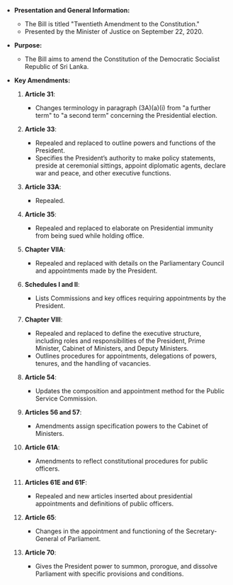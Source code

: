 - **Presentation and General Information:**
   - The Bill is titled "Twentieth Amendment to the Constitution."
   - Presented by the Minister of Justice on September 22, 2020.

- **Purpose:**
   - The Bill aims to amend the Constitution of the Democratic Socialist Republic of Sri Lanka.

- **Key Amendments:**

  1. **Article 31**: 
     - Changes terminology in paragraph (3A)(a)(i) from "a further term" to "a second term" concerning the Presidential election.

  2. **Article 33**:
     - Repealed and replaced to outline powers and functions of the President.
     - Specifies the President’s authority to make policy statements, preside at ceremonial sittings, appoint diplomatic agents, declare war and peace, and other executive functions.

  3. **Article 33A**: 
     - Repealed.

  4. **Article 35**:
     - Repealed and replaced to elaborate on Presidential immunity from being sued while holding office.

  5. **Chapter VIIA**: 
     - Repealed and replaced with details on the Parliamentary Council and appointments made by the President.

  6. **Schedules I and II**:
     - Lists Commissions and key offices requiring appointments by the President.

  7. **Chapter VIII**:
     - Repealed and replaced to define the executive structure, including roles and responsibilities of the President, Prime Minister, Cabinet of Ministers, and Deputy Ministers.
     - Outlines procedures for appointments, delegations of powers, tenures, and the handling of vacancies.

  8. **Article 54**:
     - Updates the composition and appointment method for the Public Service Commission.

  9. **Articles 56 and 57**:
     - Amendments assign specification powers to the Cabinet of Ministers.

  10. **Article 61A**:
      - Amendments to reflect constitutional procedures for public officers.

  11. **Articles 61E and 61F**:
      - Repealed and new articles inserted about presidential appointments and definitions of public officers.

  12. **Article 65**:
      - Changes in the appointment and functioning of the Secretary-General of Parliament.

  13. **Article 70**:
      - Gives the President power to summon, prorogue, and dissolve Parliament with specific provisions and conditions.